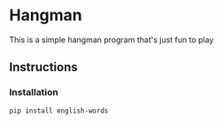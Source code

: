 # Hangman
This is a simple hangman program that's just fun to play

## Instructions
### Installation
```
pip install english-words
```
